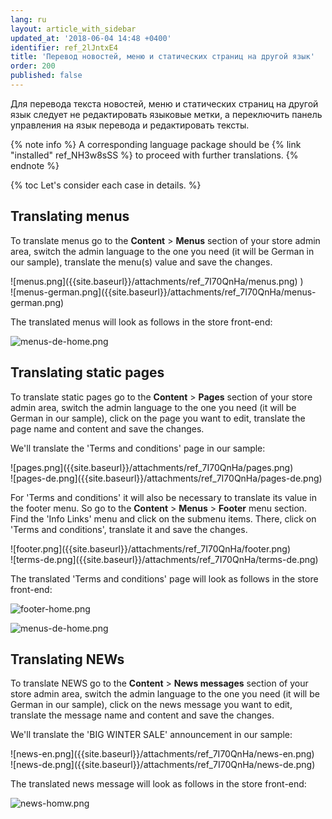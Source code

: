 ```yaml
---
lang: ru
layout: article_with_sidebar
updated_at: '2018-06-04 14:48 +0400'
identifier: ref_2lJntxE4
title: 'Перевод новостей, меню и статических страниц на другой язык'
order: 200
published: false
---
```

Для перевода текста  новостей, меню и статических страниц на другой язык следует не редактировать языковые метки, а переключить панель управления на язык перевода и редактировать тексты. 

{% note info %}
A corresponding language package should be {% link "installed" ref_NH3w8sSS %} to proceed with further translations.
{% endnote %}

{% toc Let's consider each case in details. %}

## Translating menus

To translate menus go to the **Content** > **Menus** section of your store admin area, switch the admin language to the one you need (it will be German in our sample), translate the menu(s) value and save the changes.

<div class="ui stackable two column grid">
  <div class="column" markdown="span">![menus.png]({{site.baseurl}}/attachments/ref_7I70QnHa/menus.png)
)</div>
  <div class="column" markdown="span">![menus-german.png]({{site.baseurl}}/attachments/ref_7I70QnHa/menus-german.png)
</div>
</div>

The translated menus will look as follows in the store front-end:

![menus-de-home.png]({{site.baseurl}}/attachments/ref_7I70QnHa/menus-de-home.png)

## Translating static pages

To translate static pages go to the **Content** > **Pages** section of your store admin area, switch the admin language to the one you need (it will be German in our sample), click on the page you want to edit, translate the page name and content and save the changes. 

We'll translate the 'Terms and conditions' page in our sample:

<div class="ui stackable two column grid">
  <div class="column" markdown="span">![pages.png]({{site.baseurl}}/attachments/ref_7I70QnHa/pages.png)
</div>
  <div class="column" markdown="span">![pages-de.png]({{site.baseurl}}/attachments/ref_7I70QnHa/pages-de.png)</div>
</div>

For 'Terms and conditions' it will also be necessary to translate its value in the footer menu. So go to the **Content** > **Menus** > **Footer** menu section. Find the 'Info Links' menu and click on the submenu items. There, click on 'Terms and conditions', translate it and save the changes.

<div class="ui stackable two column grid">
  <div class="column" markdown="span">![footer.png]({{site.baseurl}}/attachments/ref_7I70QnHa/footer.png)
</div>
  <div class="column" markdown="span">![terms-de.png]({{site.baseurl}}/attachments/ref_7I70QnHa/terms-de.png)
</div>
</div>

The translated 'Terms and conditions' page will look as follows in the store front-end:

![footer-home.png]({{site.baseurl}}/attachments/ref_7I70QnHa/footer-home.png)

![menus-de-home.png]({{site.baseurl}}/attachments/ref_7I70QnHa/menus-de-home.png)

## Translating NEWs

To translate NEWS go to the **Content** > **News messages** section of your store admin area, switch the admin language to the one you need (it will be German in our sample), click on the news message you want to edit, translate the message name and content and save the changes. 

We'll translate the 'BIG WINTER SALE' announcement in our sample:

<div class="ui stackable two column grid">
  <div class="column" markdown="span">![news-en.png]({{site.baseurl}}/attachments/ref_7I70QnHa/news-en.png)
</div>
  <div class="column" markdown="span">![news-de.png]({{site.baseurl}}/attachments/ref_7I70QnHa/news-de.png)
</div>
</div>

The translated news message will look as follows in the store front-end:

![news-homw.png]({{site.baseurl}}/attachments/ref_7I70QnHa/news-homw.png)
